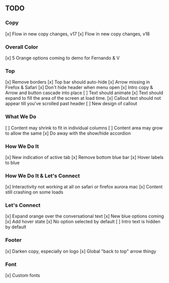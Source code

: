 ## TODO ##

### Copy ###

[x] Flow in new copy changes, v17
[x] Flow in new copy changes, v18

### Overall Color ###

[x] 5 Orange options coming to demo for Fernando & V

### Top ###

[x] Remove borders
[x] Top bar should auto-hide
[x] Arrow missing in Firefox & Safari
[x] Don't hide header when menu open
[x] Intro copy & Arrow and button cascade into place
[ ] Text should animate
[x] Text should expand to fill the area of the screen at load time.
[x] Callout text should not appear till you've scrolled past header
[ ] New design of callout

### What We Do ###

[ ] Content may shrink to fit in individual columns
[ ] Content area may grow to allow the same
[x] Do away with the show/hide accordion

### How We Do It ###

[x] New indication of active tab
[x] Remove bottom blue bar
[x] Hover labels to blue

### How We Do It & Let's Connect ###

[x] Interactivity not working at all on safari or firefox aurora mac
[x] Content still crashing on some loads

### Let's Connect ###

[x] Expand orange over the conversational text
[x] New blue options coming
[x] Add hover state
[x] No option selected by default
[ ] Intro text is hidden by default

### Footer ###

[x] Darken copy, especially on logo
[x] Global "back to top" arrow thingy

### Font ###

[x] Custom fonts

